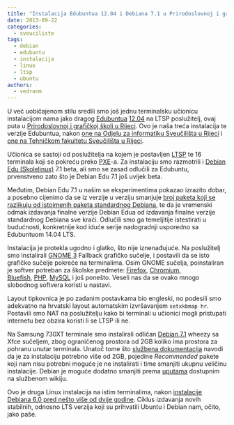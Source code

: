 ```yaml
---
title: "Instalacija Edubuntua 12.04 i Debiana 7.1 u Prirodoslovnoj i grafičkoj školi u terminalskoj računalnoj učionici"
date: 2013-09-22
categories: 
  - sveuciliste
tags: 
  - debian
  - edubuntu
  - instalacija
  - linux
  - ltsp
  - ubuntu
authors: 
  - vedranm
---
```


U već uobičajenom stilu sredili smo još jednu terminalsku učionicu instalacijom nama jako dragog [Edubuntua](https://www.edubuntu.org/) [12.04](https://old-releases.ubuntu.com/releases/edubuntu/12.04.0/release/) na LTSP poslužitelj, ovaj puta u [Prirodoslovnoj i grafičkoj školi u Rijeci](http://ss-prirodoslovna-graficka-ri.skole.hr/). Ovo je naša treća instalacija te verzije Edubuntua, nakon [one na Odjelu za informatiku Sveučilišta u Rijeci](2012-09-21-instalacija-edubuntua-1204-u-racunalnoj-ucionici-odjela-za-informatiku.md) i [one na Tehničkom fakultetu Sveučilišta u Rijeci](2013-03-24-instalacija-edubuntua-1204-na-ritehu-u-terminalskoj-racunalnoj-ucionici-i8.md).

<!-- more -->

Učionica se sastoji od poslužitelja na kojem je postavljen [LTSP](https://ltsp.org/) te 16 terminala koji se pokreću preko [PXE](https://en.wikipedia.org/wiki/Preboot_Execution_Environment)\-a. Za instalaciju smo razmotrili i [Debian Edu (Skolelinux)](https://wiki.debian.org/DebianEdu) 7.1 beta, ali smo se zasad odlučili za Edubuntu, prvenstveno zato što je Debian Edu 7.1 još uvijek beta.

Međutim, Debian Edu 7.1 u našim se eksperimentima pokazao izrazito dobar, a posebno cijenimo da se iz verzije u verziju smanjuje [broj paketa koji se razlikuju od istoimenih paketa standardnog Debiana](http://ftp.skolelinux.org/skolelinux/wheezy_needs_love.html), te da je vremenski odmak izdavanja finalne verzije Debian Edua od izdavanja finalne verzije standardnog Debiana sve kraći. Odlučili smo ga temeljitije istestirati u budućnosti, konkretnije kod iduće serije nadogradnji usporedno sa Edubuntuom 14.04 LTS.

Instalacija je protekla ugodno i glatko, što nije iznenađujuće. Na poslužitelj smo instalirali [GNOME 3](https://www.gnome.org/gnome-3/) Fallback grafičko sučelje, i postavili da se isto grafičko sučelje pokreće na terminalima. Osim GNOME sučelja, poinstaliran je softver potreban za školske predmete: [Firefox](https://www.mozilla.org/firefox/), [Chromium](https://www.chromium.org/), [Bluefish](https://bluefish.openoffice.nl/), [PHP](https://www.php.net/), [MySQL](https://www.mysql.com/) i još ponešto. Veseli nas da se ovako mnogo slobodnog softvera koristi u nastavi.

Layout tipkovnica je po zadanim postavkama bio engleski, no podesili smo adekvatno na hrvatski layout automatskim izvršavanjem `setxkbmap hr`. Postavili smo NAT na poslužitelju kako bi terminali u učionici mogli pristupati internetu bez obzira koristi li se LTSP ili ne.

Na Samsung 730XT terminale smo instalirali odličan [Debian 7.1](https://www.debian.org/News/2013/20130615) wheezy sa Xfce sučeljem, zbog ograničenog prostora od 2GB koliko ima prostora za pohranu unutar terminala. Unatoč tome što [službena dokumentacija](https://www.debian.org/releases/stable/i386/apds02.html.en) navodi da je za instalaciju potrebno više od 2GB, pojedine _Recommended_ pakete koji nam nisu potrebni moguće je ne instalirati i time smanjiti ukupnu veličinu instalacije. Debian je moguće dodatno smanjiti prema [uputama](https://wiki.debian.org/ReduceDebian) dostupnim na službenom wikiju.

Ovo je druga Linux instalacija na istim terminalima, nakon [instalacije Debiana 6.0 pred nešto više od dvije godine](2011-04-12-poziv-na-predavanje-linux-na-samsung-730xt-terminalima.md). Ciklus izdavanja novih stabilnih, odnosno LTS verzija koji su prihvatili Ubuntu i Debian nam, očito, jako paše.
